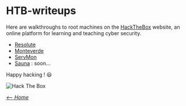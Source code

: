 # HTB-writeups
Here are walkthroughs to root machines on the [HackTheBox](https://www.hackthebox.eu) website, an online platform for learning and teaching cyber security.

- [Resolute](https://github.com/flast101/HTB-writeups/tree/master/resolute)   
- [Monteverde](https://github.com/flast101/HTB-writeups/tree/master/monteverde)   
- [ServMon](https://github.com/flast101/HTB-writeups/tree/master/servmon)   
- [Sauna](https://github.com/flast101/HTB-writeups/tree/master/sauna) : soon...

Happy hacking ! :smiley:

<img src="http://www.hackthebox.eu/badge/image/249498" alt="Hack The Box">

_[<-- Home](https://flast101.github.io)_
